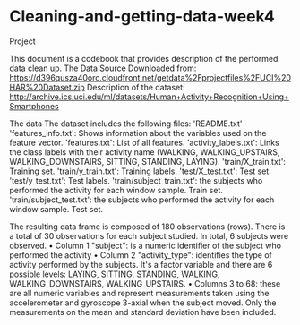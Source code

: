 # Cleaning-and-getting-data-week4
Project

This document is a codebook that provides description of the performed data clean up.
The Data Source
Downloaded from:
https://d396qusza40orc.cloudfront.net/getdata%2Fprojectfiles%2FUCI%20HAR%20Dataset.zip
Description of the dataset:
http://archive.ics.uci.edu/ml/datasets/Human+Activity+Recognition+Using+Smartphones

The data
The dataset includes the following files:
'README.txt'
'features_info.txt': Shows information about the variables used on the feature vector.
'features.txt': List of all features.
'activity_labels.txt': Links the class labels with their activity name (WALKING, WALKING_UPSTAIRS, WALKING_DOWNSTAIRS, SITTING, STANDING, LAYING).
'train/X_train.txt': Training set.
'train/y_train.txt': Training labels.
'test/X_test.txt': Test set.
'test/y_test.txt': Test labels.
'train/subject_train.txt': the subjects who performed the activity for each window sample. Train set.
'train/subject_test.txt': the subjects who performed the activity for each window sample. Test set.

The resulting data frame is composed of 180 observations (rows).
There is a total of 30 observations for each subject studied. In total, 6 subjects were observed.
•	Column 1 "subject": is a numeric identifier of the subject who performed the activity
•	Column 2 "activity_type": identifies the type of activity performed by the subjects. It's a factor variable and there are 6 possible levels: LAYING, SITTING, STANDING, WALKING, WALKING_DOWNSTAIRS, WALKING_UPSTAIRS.
•	Columns 3 to 68: these are all numeric variables and represent measurements taken using the accelerometer and gyroscope 3-axial when the subject moved. Only the measurements on the mean and standard deviation have been included.

